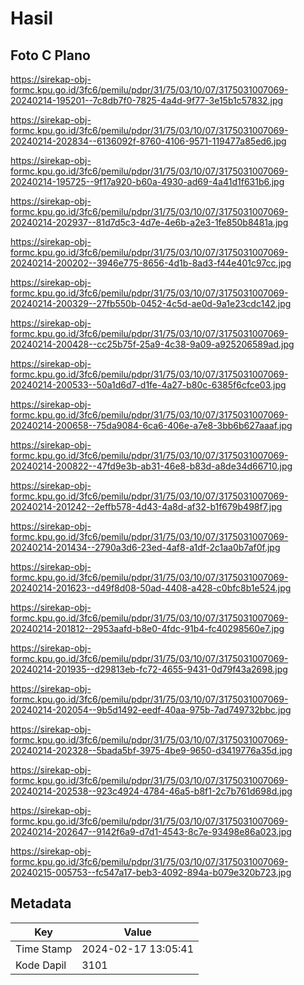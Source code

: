 # Hasil

## Foto C Plano

https://sirekap-obj-formc.kpu.go.id/3fc6/pemilu/pdpr/31/75/03/10/07/3175031007069-20240214-195201--7c8db7f0-7825-4a4d-9f77-3e15b1c57832.jpg

https://sirekap-obj-formc.kpu.go.id/3fc6/pemilu/pdpr/31/75/03/10/07/3175031007069-20240214-202834--6136092f-8760-4106-9571-119477a85ed6.jpg

https://sirekap-obj-formc.kpu.go.id/3fc6/pemilu/pdpr/31/75/03/10/07/3175031007069-20240214-195725--9f17a920-b60a-4930-ad69-4a41d1f631b6.jpg

https://sirekap-obj-formc.kpu.go.id/3fc6/pemilu/pdpr/31/75/03/10/07/3175031007069-20240214-202937--81d7d5c3-4d7e-4e6b-a2e3-1fe850b8481a.jpg

https://sirekap-obj-formc.kpu.go.id/3fc6/pemilu/pdpr/31/75/03/10/07/3175031007069-20240214-200202--3946e775-8656-4d1b-8ad3-f44e401c97cc.jpg

https://sirekap-obj-formc.kpu.go.id/3fc6/pemilu/pdpr/31/75/03/10/07/3175031007069-20240214-200329--27fb550b-0452-4c5d-ae0d-9a1e23cdc142.jpg

https://sirekap-obj-formc.kpu.go.id/3fc6/pemilu/pdpr/31/75/03/10/07/3175031007069-20240214-200428--cc25b75f-25a9-4c38-9a09-a925206589ad.jpg

https://sirekap-obj-formc.kpu.go.id/3fc6/pemilu/pdpr/31/75/03/10/07/3175031007069-20240214-200533--50a1d6d7-d1fe-4a27-b80c-6385f6cfce03.jpg

https://sirekap-obj-formc.kpu.go.id/3fc6/pemilu/pdpr/31/75/03/10/07/3175031007069-20240214-200658--75da9084-6ca6-406e-a7e8-3bb6b627aaaf.jpg

https://sirekap-obj-formc.kpu.go.id/3fc6/pemilu/pdpr/31/75/03/10/07/3175031007069-20240214-200822--47fd9e3b-ab31-46e8-b83d-a8de34d66710.jpg

https://sirekap-obj-formc.kpu.go.id/3fc6/pemilu/pdpr/31/75/03/10/07/3175031007069-20240214-201242--2effb578-4d43-4a8d-af32-b1f679b498f7.jpg

https://sirekap-obj-formc.kpu.go.id/3fc6/pemilu/pdpr/31/75/03/10/07/3175031007069-20240214-201434--2790a3d6-23ed-4af8-a1df-2c1aa0b7af0f.jpg

https://sirekap-obj-formc.kpu.go.id/3fc6/pemilu/pdpr/31/75/03/10/07/3175031007069-20240214-201623--d49f8d08-50ad-4408-a428-c0bfc8b1e524.jpg

https://sirekap-obj-formc.kpu.go.id/3fc6/pemilu/pdpr/31/75/03/10/07/3175031007069-20240214-201812--2953aafd-b8e0-4fdc-91b4-fc40298560e7.jpg

https://sirekap-obj-formc.kpu.go.id/3fc6/pemilu/pdpr/31/75/03/10/07/3175031007069-20240214-201935--d29813eb-fc72-4655-9431-0d79f43a2698.jpg

https://sirekap-obj-formc.kpu.go.id/3fc6/pemilu/pdpr/31/75/03/10/07/3175031007069-20240214-202054--9b5d1492-eedf-40aa-975b-7ad749732bbc.jpg

https://sirekap-obj-formc.kpu.go.id/3fc6/pemilu/pdpr/31/75/03/10/07/3175031007069-20240214-202328--5bada5bf-3975-4be9-9650-d3419776a35d.jpg

https://sirekap-obj-formc.kpu.go.id/3fc6/pemilu/pdpr/31/75/03/10/07/3175031007069-20240214-202538--923c4924-4784-46a5-b8f1-2c7b761d698d.jpg

https://sirekap-obj-formc.kpu.go.id/3fc6/pemilu/pdpr/31/75/03/10/07/3175031007069-20240214-202647--9142f6a9-d7d1-4543-8c7e-93498e86a023.jpg

https://sirekap-obj-formc.kpu.go.id/3fc6/pemilu/pdpr/31/75/03/10/07/3175031007069-20240215-005753--fc547a17-beb3-4092-894a-b079e320b723.jpg


## Metadata

| Key        | Value               |
| ---------- | ------------------- |
| Time Stamp | 2024-02-17 13:05:41 |
| Kode Dapil | 3101                |



